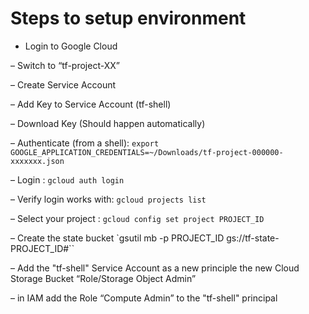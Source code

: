 # Steps to setup environment

- Login to Google Cloud

–	Switch to “tf-project-XX”

–	Create Service Account

–	Add Key to Service Account (tf-shell)

–	Download Key (Should happen automatically)

–	Authenticate (from a shell): `export GOOGLE_APPLICATION_CREDENTIALS=~/Downloads/tf-project-000000-xxxxxxx.json`

–	Login : `gcloud auth login`

  –	Verify login works with: `gcloud projects list`

–	Select your project : `gcloud config set project PROJECT_ID`

–	Create the state bucket `gsutil mb -p PROJECT_ID gs://tf-state-PROJECT_ID#``

–	Add the "tf-shell" Service Account as a new principle the new Cloud Storage Bucket “Role/Storage Object Admin”

–	in IAM add the Role “Compute Admin” to the "tf-shell" principal
